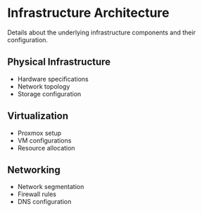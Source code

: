 # Infrastructure Architecture

Details about the underlying infrastructure components and their configuration.

## Physical Infrastructure

- Hardware specifications
- Network topology
- Storage configuration

## Virtualization

- Proxmox setup
- VM configurations
- Resource allocation

## Networking

- Network segmentation
- Firewall rules
- DNS configuration